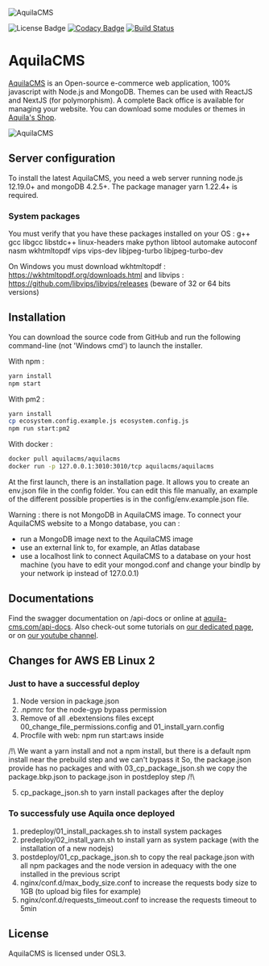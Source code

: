 ![AquilaCMS](https://www.aquila-cms.com/images/medias/1024x200-90/5eb883a6e88bcc4391038570/AquilaCMS.png)

![License Badge](https://img.shields.io/badge/license-OSL3.0-success.svg)
[![Codacy Badge](https://api.codacy.com/project/badge/Grade/3ac2a8b4b7ac4b6880b49d544fdabfcd)](https://app.codacy.com/manual/AquilaCMS/AquilaCMS?utm_source=github.com&utm_medium=referral&utm_content=AquilaCMS/AquilaCMS&utm_campaign=Badge_Grade_Dashboard)
[![Build Status](https://travis-ci.com/AquilaCMS/AquilaCMS.svg?branch=master)](https://travis-ci.com/AquilaCMS/AquilaCMS)

# AquilaCMS

[AquilaCMS](https://www.aquila-cms.com) is an Open-source e-commerce web application, 100% javascript with Node.js and MongoDB. Themes can be used with ReactJS and NextJS (for polymorphism). A complete Back office is available for managing your website. You can download some modules or themes in [Aquila's Shop](https://shop.aquila-cms.com).

![AquilaCMS](https://www.aquila-cms.com/medias/aquilacms_pres.gif)

## Server configuration

To install the latest AquilaCMS, you need a web server running node.js 12.19.0+ and mongoDB 4.2.5+.
The package manager yarn 1.22.4+ is required.

### System packages

You must verify that you have these packages installed on your OS :
g++ gcc libgcc libstdc++ linux-headers make python libtool automake autoconf nasm wkhtmltopdf vips vips-dev libjpeg-turbo libjpeg-turbo-dev

On Windows you must download wkhtmltopdf : https://wkhtmltopdf.org/downloads.html and libvips : https://github.com/libvips/libvips/releases (beware of 32 or 64 bits versions)

## Installation

You can download the source code from GitHub and run the following command-line (not 'Windows cmd') to launch the installer.

With npm :
```bash
yarn install
npm start
```

With pm2 :
```bash
yarn install
cp ecosystem.config.example.js ecosystem.config.js
npm run start:pm2
```

With docker :
```bash
docker pull aquilacms/aquilacms
docker run -p 127.0.0.1:3010:3010/tcp aquilacms/aquilacms
```

At the first launch, there is an installation page. It allows you to create an env.json file in the config folder.
You can edit this file manually, an example of the different possible properties is in the config/env.example.json file.

Warning : there is not MongoDB in AquilaCMS image. To connect your AquilaCMS website to a Mongo database, you can :
- run a MongoDB image next to the AquilaCMS image
- use an external link to, for example, an Atlas database
- use a localhost link to connect AquilaCMS to a database on your host machine (you have to edit your mongod.conf and change your bindIp by your network ip instead of 127.0.0.1)

## Documentations
Find the swagger documentation on /api-docs or online at [aquila-cms.com/api-docs](https://www.aquila-cms.com/api-docs).
Also check-out some tutorials on [our dedicated page](https://www.aquila-cms.com/ressources-documentation), or on [our youtube channel](https://www.youtube.com/channel/UCaPllnLkB6V6Jj89i40CrgQ).


## Changes for AWS EB Linux 2

### Just to have a successful deploy

1. Node version in package.json
2. .npmrc for the node-gyp bypass permission
3. Remove of all .ebextensions files except 00_change_file_permissions.config and 01_install_yarn.config
4. Procfile with web: npm run start:aws inside

/!\ We want a yarn install and not a npm install, but there is a default npm install near the prebuild step and we can't bypass it
So, the package.json provide has no packages and with 03_cp_package_json.sh we copy the package.bkp.json to package.json in postdeploy step /!\

5. cp_package_json.sh to yarn install packages after the deploy

### To successfuly use Aquila once deployed

1. predeploy/01_install_packages.sh to install system packages
2. predeploy/02_install_yarn.sh to install yarn as system package (with the installation of a new nodejs)
3. postdeploy/01_cp_package_json.sh to copy the real package.json with all npm packages and the node version in adequacy with the one installed in the previous script
4. nginx/conf.d/max_body_size.conf to increase the requests body size to 1GB (to upload big files for example)
5. nginx/conf.d/requests_timeout.conf to increase the requests timeout to 5min


## License
AquilaCMS is licensed under OSL3.
